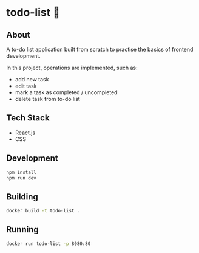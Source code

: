 # todo-list 📝

## About

A to-do list application built from scratch to practise the basics of frontend development.

In this project, operations are implemented, such as:

- add new task
- edit task
- mark a task as completed / uncompleted
- delete task from to-do list

## Tech Stack

- React.js
- CSS

## Development

```bash
npm install
npm run dev
```

## Building

```bash
docker build -t todo-list .
```

## Running

```bash
docker run todo-list -p 8080:80
```
